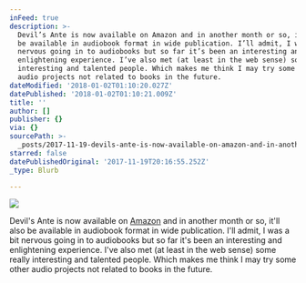 ```yaml
---
inFeed: true
description: >-
  Devil’s Ante is now available on Amazon and in another month or so, it’ll also
  be available in audiobook format in wide publication. I’ll admit, I was a bit
  nervous going in to audiobooks but so far it’s been an interesting and
  enlightening experience. I’ve also met (at least in the web sense) some really
  interesting and talented people. Which makes me think I may try some other
  audio projects not related to books in the future.
dateModified: '2018-01-02T01:10:20.027Z'
datePublished: '2018-01-02T01:10:21.009Z'
title: ''
author: []
publisher: {}
via: {}
sourcePath: >-
  _posts/2017-11-19-devils-ante-is-now-available-on-amazon-and-in-another-month.md
starred: false
datePublishedOriginal: '2017-11-19T20:16:55.252Z'
_type: Blurb

---
```

![](https://the-grid-user-content.s3-us-west-2.amazonaws.com/36c52036-3eb2-497c-ad34-bf0c80d867c8.jpg)

Devil's Ante is now available on [Amazon][0] and in another month or so, it'll also be available in audiobook format in wide publication. I'll admit, I was a bit nervous going in to audiobooks but so far it's been an interesting and enlightening experience. I've also met (at least in the web sense) some really interesting and talented people. Which makes me think I may try some other audio projects not related to books in the future.

[0]: https://www.amazon.com/dp/B075BC15RL